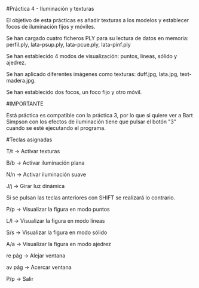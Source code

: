 #Práctica 4 - Iluminación y texturas 

El objetivo de esta prácticas es añadir texturas a los modelos y establecer focos de iluminación fijos y móviles.

Se han cargado cuatro ficheros PLY para su lectura de datos en memoria: perfil.ply, lata-psup.ply, lata-pcue.ply, lata-pinf.ply

Se han establecido 4 modos de visualización: puntos, lineas, sólido y ajedrez.

Se han aplicado diferentes imágenes como texturas: duff.jpg, lata.jpg, text-madera.jpg.

Se han establecido dos focos, un foco fijo y otro móvil.

#IMPORTANTE

Está práctica es compatible con la práctica 3, por lo que si quiere ver a Bart Simpson con los efectos de iluminación tiene que pulsar el botón "3" cuando se esté ejecutando el programa.


#Teclas asignadas

T/t -> Activar texturas

B/b -> Activar iluminación plana

N/n -> Activar iluminación suave

J/j -> Girar luz dinámica

Si se pulsan las teclas anteriores con SHIFT se realizará lo contrario.

P/p -> Visualizar la figura en modo puntos

L/l -> Visualizar la figura en modo lineas

S/s -> Visualizar la figura en modo sólido

A/a -> Visualizar la figura en modo ajedrez

re pág -> Alejar ventana

av pág -> Acercar ventana

P/p -> Salir
